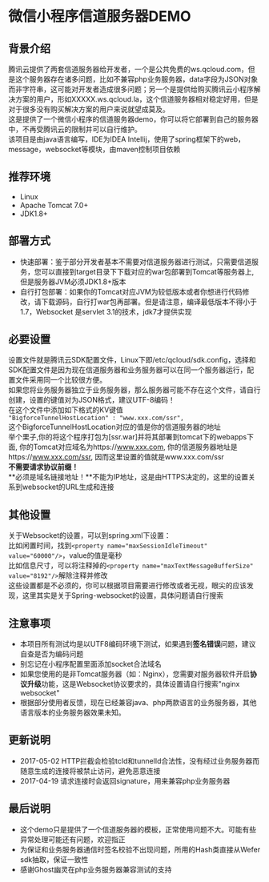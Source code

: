 # 微信小程序信道服务器DEMO
## 背景介绍
腾讯云提供了两套信道服务器给开发者，一个是公共免费的ws.qcloud.com，但是这个服务器存在诸多问题，比如不兼容php业务服务器，data字段为JSON对象而非字符串，这可能对开发者造成很多问题；另一个是提供给购买腾讯云小程序解决方案的用户，形如XXXXX.ws.qcloud.la，这个信道服务器相对稳定好用，但是对于很多没有购买解决方案的用户来说就望成莫及。<br>
这是提供了一个微信小程序的信道服务器demo，你可以将它部署到自己的服务器中，不再受腾讯云的限制并可以自行维护。<br>
该项目是由java语言编写，IDE为IDEA Intellij，使用了spring框架下的web，message，websocket等模块，由maven控制项目依赖

## 推荐环境
- Linux
- Apache Tomcat 7.0+
- JDK1.8+

## 部署方式
- 快速部署：鉴于部分开发者基本不需要对信道服务器进行测试，只需要信道服务，您可以直接到target目录下下载对应的war包部署到Tomcat等服务器上,但是服务器JVM必须JDK1.8+版本<br>
- 自行打包部署：如果你的Tomcat对应JVM为较低版本或者你想进行代码修改，请下载源码，自行打war包再部署。但是请注意，编译最低版本不得小于1.7，Websocket 是servlet 3.1的技术，jdk7才提供实现<br>

## 必要设置
设置文件就是腾讯云SDK配置文件，Linux下即/etc/qcloud/sdk.config，选择和SDK配置文件是因为现在信道服务器和业务服务器可以在同一个服务器运行，配置文件采用同一个比较很方便。<br>
如果您将业务服务器独立于业务服务器，那么服务器可能不存在这个文件，请自行创建，设置的键值对为JSON格式，建议UTF-8编码！<br>
在这个文件中添加如下格式的KV键值<br>
`"BigforceTunnelHostLocation" : "www.xxx.com/ssr",`<br>
这个BigforceTunnelHostLocation对应的值是你的信道服务器的地址<br>
举个栗子,你的将这个程序打包为[ssr.war]并将其部署到tomcat下的webapps下面, 你的Tomcat对应域名为https://www.xxx.com, 你的信道服务器地址是https://www.xxx.com/ssr, 因而这里设置的值就是www.xxx.com/ssr<br>
**不需要请求协议前缀！**<br>
**必须是域名链接地址！**不能为IP地址，这是由HTTPS决定的，这里的设置关系到websocket的URL生成和连接

## 其他设置
关于Websocket的设置，可以到spring.xml下设置：<br>
比如闲置时间，找到`<property name="maxSessionIdleTimeout" value="60000"/>`，value的值是毫秒<br>
比如信息尺寸，可以将注释掉的`<property name="maxTextMessageBufferSize" value="8192"/>`解除注释并修改<br>
这些设置都是不必须的，你可以根据项目需要进行修改或者无视，眼尖的应该发现，这里其实是关于Spring-websocket的设置，具体问题请自行搜索

## 注意事项
- 本项目所有测试均是以UTF8编码环境下测试，如果遇到**签名错误**问题，建议自查是否为编码问题<br>
- 别忘记在小程序配置里面添加socket合法域名
- 如果您使用的是非Tomcat服务器（如：Nginx），您需要对服务器软件开启**协议升级**功能，这是Websocket协议要求的，具体设置请自行搜索"nginx websocket"
- 根据部分使用者反馈，现在已经兼容java、php两款语言的业务服务器，其他语言版本的业务服务器效果未知。<br>

## 更新说明
- 2017-05-02 HTTP拦截会检验tcId和tunnelId合法性，没有经过业务服务器而随意生成的连接将被禁止访问，避免恶意连接<br>
- 2017-04-19 请求连接时会返回signature，用来兼容php业务服务器

## 最后说明
- 这个demo只是提供了一个信道服务器的模板，正常使用问题不大。可能有些异常处理可能还有问题，欢迎指正<br>
- 为保证和业务服务器通信时签名校验不出现问题，所用的Hash类直接从Wefer sdk抽取，保证一致性<br>
- 感谢Ghost幽灵在php业务服务器兼容测试的支持
